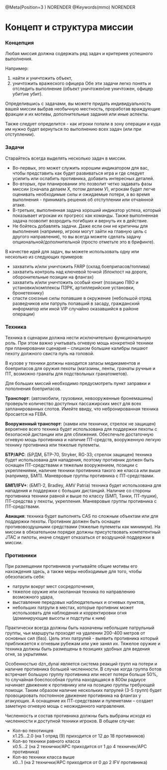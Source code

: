 @Meta(Position=3 ) NORENDER
@Keywords(mmo) NORENDER

# Концепт и структура миссии

### Концепция

Любая миссия должна содержать ряд задач и критериев успешного выполнения.

Например:

1. найти и уничтожить объект,
2. уничтожить вражеского офицера
Обе эти задачи легко понять и отследить выполнение (объект уничтожен\не уничтожен, офицер убит\не убит).

Определившись с задачами, вы можете придать индивидуальность вашей миссии выбрав необычную местность, проработав враждующие фракции и их мотивы, дополнительные задания или иные аспекты.

Также следует определится - как игроки попали в зону операции и куда им нужно будет вернуться по выполнению всех задач (или при отступлении).

### Задачи

Старайтесь всегда выделять несколько задач в миссии.

- Во-первых, это может служить хорошим индикатором для вас, чтобы представить как будет развиваться игра и где следует усилить или ослабить противника, добавить интересных деталей.
- Во-вторых, при планировании это позволит четко задавать фазы миссии (сначала делаем Х, потом делаем У), игрокам будет легче оценивать необходимые силы и ожидаемые потери, а во время выполнения - принимать решения об отступлении или отчаянной атаке.
- В-третьих, выполненная задача хороший индикатор успеха, который показывает игрокам их прогресс как команды. Также выполненная задача позволит возродить погибших и вернуть их в действие.
- Не бойтесь добавлять задачи. Даже если они не критичны для выполнения (например, игроки могут зайти на главную цель с другого направления), то вы всегда можете сделать задачу опциональной/дополнительной (просто отметьте это в брифинге).

В качестве идей для задач, вы можете использовать одну или несколько из следующих примеров:

- захватить и/или уничтожить FARP (склад боеприпасов/топлива)
- захватить контроль над ключевой точкой (блокпост на дороге, оборонительные позиции на флангах)
- захватить и/или уничтожить особый юнит (позицию ПВО и установки/комплексы ПЗРК, артиллерийские установки, бронетехнику)
- спасти союзные силы попавшие в окружение (небольшой отряд разведчиков или патруль попавший в засаду, гражданский информатор или иной VIP случайно оказавшийся в районе операции)

### Техника

Техника в сценарии должна нести исключительно функциональную роль. При этом важно учитывать огневую мощь конкретной техники при планировании сценария – слишком большие калибры лишают пехоту должного свиста пуль на головой.

В кузове у техники должны находится запасы медикаментов и боеприпасов для оружия пехоты (магазины, ленты, гранаты ручные и ПТ, возможно гранаты для подствольных гранатометов).

Для больших миссий необходимо предусмотреть пункт заправки и пополнения боеприпасов.

**Транспорт**: (автомобили, грузовики, невооруженные бронемашины) проверьте количество доступных пассажирских мест для всех запланированных слотов. Имейте ввиду, что небронированная техника бросается на FEBA.

**Вооруженный транспорт**: (хамви или технички, стрелок не защищен) вероятнее всего техника будет использована для поддержки пехоты с безопасной дистанции или для сближения. Обеспечьте достаточную огневую мощь противника и наличие ПТ-средств, вооруженную легкую технику противника или тяжелые пулеметы.

**БТР/APC**: (БРДМ, БТР-70, Stryker, RG-33; стрелок защищен) техника будет использована для нападения, поэтому противник должен быть оснащен ПТ-средствами и тяжелым вооружением, позиции с укреплениями, наличие техники противника такого же класса или выше (например, БМП). Маневровые группы противника с ПТ-средствами.

**БМП/IFV+**: (БМП-2, Bradley, AMV Patria) техника будет использована для нападения и поддержки с больших дистанций. Наличие со стороны противника техники равной и выше по классу (БМП, Танки, ПТ-пушки), ПТ-средства у пехоты, укрепления. Маневровые группы противника с ПТ-средствами.

**Авиация**: техника будет выполнять CAS по сложным объектам или для поддержки пехоты. Противник должен быть оснащен противовоздушными средствами (тяжелые пулеметы как минимум). На миссии в обязательном порядке должны присутствовать компетентный JTAC и пилоты, иначе следует отказаться от воздушной поддержки в миссии.

### Противники

При размещении противников учитывайте общие мотивы его нахождения здесь, а также меры необходимые для того, чтобы обезопасить себя:

- патрули вокруг мест сосредоточения,
- тяжелое оружие или окопанная техника по направлению возможного удара,
- выставление передовых наблюдательных и огневых пунктов,
- небольших патрули в местах, которые противник может использовать для наблюдения и корректировки огня (доминирующие высоты и подступы к ним)

Практически всегда должны быть назначены небольшие патрульный группы, чьи маршруты проходят на удалении 200-400 метров от основных сил (баз). Цель этих патрулей - выявить противника который приближается к огневым рубежам или уже занял их. Тяжелое оружие и техника должны быть размещены в позициях удобных для ведения огня, за укрытиями.

Особенностью dzn_dynai является система реакций групп на потери и наличие противника большей численности. В случае когда группа ботов встречает большую группу противника или несет потери больше 50%, то случайная боеспособная группа находящаяся в 800м радиусе начинает движение к противнику или на позицию группы требующей помощи. Таким образом наличие нескольких патрулей (3-5 групп) будет провоцировать постоянное движение противника на флангах у атакующих. А оснащение их ПТ-средствами и пулеметами – создает заметную огневую мощь с неожиданного направления.

Численность и состав противника должны быть выбраны исходя из численности и доступной техники игроков. В общем случае:

- Кол-во пехотинцев <br> х1.25…2.0 (на 1 отряд (9) приходится от 12 до 18 противников)
- Кол-во техники равного класса<br> х0.5…2 (на 2 технички/APC приходится от 1 до 4 техничек/APC противника)
- Кол-во техники класса выше <br>х0…1 (на 2 технички/APC приходится от 0 до 2 IFV противника)
